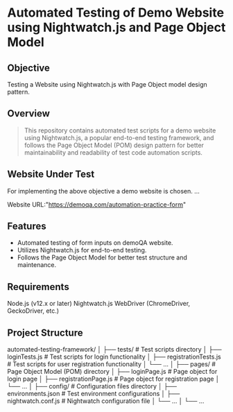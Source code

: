 # Automated Testing of Demo Website using Nightwatch.js and Page Object Model


## Objective
Testing a Website using Nightwatch.js with Page Object model design pattern.


## Overview

>This repository contains automated test scripts for a demo website using Nightwatch.js,
>a popular end-to-end testing framework, and follows the Page Object Model (POM) design
>pattern for better maintainability and readability of test code automation scripts.


## Website Under Test

For implementing the above objective a demo website is chosen.
...

Website URL:"https://demoqa.com/automation-practice-form"


## Features

- Automated testing of form inputs on demoQA website.
- Utilizes Nightwatch.js for end-to-end testing.
- Follows the Page Object Model for better test structure and maintenance.

## Requirements

Node.js (v12.x or later)
Nightwatch.js
WebDriver (ChromeDriver, GeckoDriver, etc.)

## Project Structure
automated-testing-framework/
│
├── tests/ # Test scripts directory
│ ├── loginTests.js # Test scripts for login functionality
│ ├── registrationTests.js # Test scripts for user registration functionality
│ └── ...
│
├── pages/ # Page Object Model (POM) directory
│ ├── loginPage.js # Page object for login page
│ ├── registrationPage.js # Page object for registration page
│ └── ...
│
├── config/ # Configuration files directory
│ ├── environments.json # Test environment configurations
│ ├── nightwatch.conf.js # Nightwatch configuration file
│ └── ...
│
└── ...




